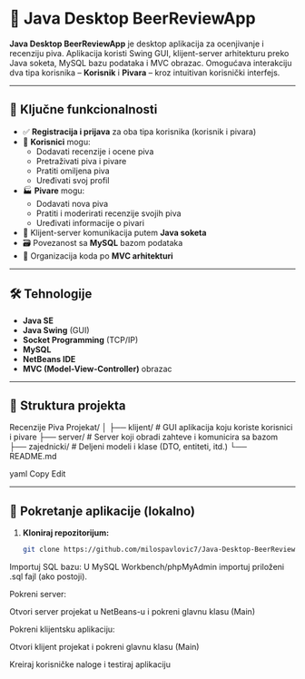 # 🍺 Java Desktop BeerReviewApp

**Java Desktop BeerReviewApp** je desktop aplikacija za ocenjivanje i recenziju piva. Aplikacija koristi Swing GUI, klijent-server arhitekturu preko Java soketa, MySQL bazu podataka i MVC obrazac. Omogućava interakciju dva tipa korisnika – **Korisnik** i **Pivara** – kroz intuitivan korisnički interfejs.

---

## 🧩 Ključne funkcionalnosti

- ✅ **Registracija i prijava** za oba tipa korisnika (korisnik i pivara)
- 🧾 **Korisnici** mogu:
  - Dodavati recenzije i ocene piva
  - Pretraživati piva i pivare
  - Pratiti omiljena piva
  - Uređivati svoj profil
- 🏭 **Pivare** mogu:
  - Dodavati nova piva
  - Pratiti i moderirati recenzije svojih piva
  - Uređivati informacije o pivari
- 🔗 Klijent-server komunikacija putem **Java soketa**
- 🗃 Povezanost sa **MySQL** bazom podataka
- 🧠 Organizacija koda po **MVC arhitekturi**

---

## 🛠 Tehnologije

- **Java SE**
- **Java Swing** (GUI)
- **Socket Programming** (TCP/IP)
- **MySQL**
- **NetBeans IDE**
- **MVC (Model-View-Controller)** obrazac

---

## 📁 Struktura projekta

Recenzije Piva Projekat/
│
├── klijent/ # GUI aplikacija koju koriste korisnici i pivare
├── server/ # Server koji obradi zahteve i komunicira sa bazom
├── zajednicki/ # Deljeni modeli i klase (DTO, entiteti, itd.)
└── README.md

yaml
Copy
Edit

---

## 🧪 Pokretanje aplikacije (lokalno)

1. **Kloniraj repozitorijum:**
   ```bash
   git clone https://github.com/milospavlovic7/Java-Desktop-BeerReviewApp.git
Importuj SQL bazu:
U MySQL Workbench/phpMyAdmin importuj priloženi .sql fajl (ako postoji).

Pokreni server:

Otvori server projekat u NetBeans-u i pokreni glavnu klasu (Main)

Pokreni klijentsku aplikaciju:

Otvori klijent projekat i pokreni glavnu klasu (Main)

Kreiraj korisničke naloge i testiraj aplikaciju
